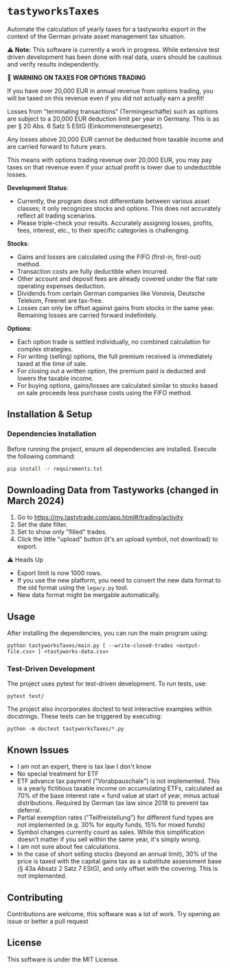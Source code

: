 # `tastyworksTaxes`

Automate the calculation of yearly taxes for a tastyworks export in the context of the German private asset management tax situation.

⚠️ **Note:** This software is currently a work in progress. While extensive test driven development has been done with real data, users should be cautious and verify results independently.

🚨 **WARNING ON TAXES FOR OPTIONS TRADING**

If you have over 20,000 EUR in annual revenue from options trading, you will be taxed on this revenue even if you did not actually earn a profit! 

Losses from "terminating transactions" (Termingeschäfte) such as options are subject to a 20,000 EUR deduction limit per year in Germany. This is as per § 20 Abs. 6 Satz 5 EStG (Einkommensteuergesetz).

Any losses above 20,000 EUR cannot be deducted from taxable income and are carried forward to future years.

This means with options trading revenue over 20,000 EUR, you may pay taxes on that revenue even if your actual profit is lower due to undeductible losses.

**Development Status**:
- Currently, the program does not differentiate between various asset classes; it only recognizes stocks and options. This does not accurately reflect all trading scenarios.
- Please triple-check your results. Accurately assigning losses, profits, fees, interest, etc., to their specific categories is challenging.

**Stocks**:

- Gains and losses are calculated using the FIFO (first-in, first-out) method.
- Transaction costs are fully deductible when incurred.
- Other account and deposit fees are already covered under the flat rate operating expenses deduction.
- Dividends from certain German companies like Vonovia, Deutsche Telekom, Freenet are tax-free.
- Losses can only be offset against gains from stocks in the same year. Remaining losses are carried forward indefinitely.

**Options**:

- Each option trade is settled individually, no combined calculation for complex strategies.
- For writing (selling) options, the full premium received is immediately taxed at the time of sale.
- For closing out a written option, the premium paid is deducted and lowers the taxable income.
- For buying options, gains/losses are calculated similar to stocks based on sale proceeds less purchase costs using the FIFO method.

## Installation & Setup

### Dependencies Installation

Before running the project, ensure all dependencies are installed. Execute the following command:

```bash
pip install -r requirements.txt
```

## Downloading Data from Tastyworks (changed in March 2024)

1. Go to https://my.tastytrade.com/app.html#/trading/activity
2. Set the date filter.
3. Set to show only "filled" trades.
4. Click the little "upload" button (it's an upload symbol, not download) to export.

⚠️ Heads Up
- Export limit is now 1000 rows.
- If you use the new platform, you need to convert the new data format to the old format using the `legacy.py` tool.
- New data format might be mergable automatically.

## Usage

After installing the dependencies, you can run the main program using:

    python tastyworksTaxes/main.py [ --write-closed-trades <output-file.csv> ] <tastyworks-data.csv>

### Test-Driven Development

The project uses pytest for test-driven development. To run tests, use:

    pytest test/

The project also incorporates doctest to test interactive examples within docstrings. These tests can be triggered by executing:

    python -m doctest tastyworksTaxes/*.py

## Known Issues
- I am not an expert, there is tax law I don't know
- No special treatment for ETF
- ETF advance tax payment ("Vorabpauschale") is not implemented. This is a yearly fictitious taxable income on accumulating ETFs, calculated as 70% of the base interest rate × fund value at start of year, minus actual distributions. Required by German tax law since 2018 to prevent tax deferral.
- Partial exemption rates ("Teilfreistellung") for different fund types are not implemented (e.g. 30% for equity funds, 15% for mixed funds)
- Symbol changes currently count as sales. While this simplification doesn't matter if you sell within the same year, it's simply wrong.
- I am not sure about fee calculations.
- In the case of short selling stocks (beyond an annual limit), 30% of the price is taxed with the capital gains tax as a substitute assessment base (§ 43a Absatz 2 Satz 7 EStG), and only offset with the covering. This is not implemented.

## Contributing

Contributions are welcome, this software was a lot of work. Try opening an issue or better a pull request

## License

This software is under the MIT License.

